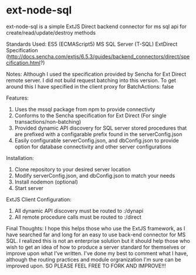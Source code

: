# ext-node-sql
ext-node-sql is a simple ExtJS Direct backend connector for ms sql api for create/read/update/destroy methods

Standards Used:
ES5 (ECMAScript5)
MS SQL Server (T-SQL)
ExtDirect Specification (http://docs.sencha.com/extjs/6.5.3/guides/backend_connectors/direct/specification.html?)

Notes: Although I used the specification provided by Sencha for Ext Direct remote server. I did not build request batching into this version. To get around this I have specified in the client proxy for BatchActions: false

Features:
1. Uses the mssql package from npm to provide connectivty
2. Conforms to the Sencha specification for Ext Direct (For single transactions/non-batching)
3. Provided dynamic API discovery for SQL server stored procedures that are prefixed with a configarable prefix found in the serverConfig.json
4. Easily configurable serverConfig.json, and dbConfig.json to provide option for database connectivity and other server configurations

Installation:
1. Clone repository to your desired server location
2. Modify serverConfig.json, and dbConfig.json to match your needs
3. Install nodemon (optional)
4. Start server

ExtJS Client Configuration:
1. All dynamic API discovery must be routed to <host>:<port>/dynapi
2. All remote procedure calls must be routed to <host>:<port>/direct
  
  
Final Thoughts:
I hope this helps those who use the ExtJS framework, as I have searched far and long for an easy to use back-end connector for MS SQL. I realized this is not an enterprise solution but it should help those who wish to get an idea of how to produce a server standard for themselves or improve upon what I've written. I've done my best to comment what I have, although the routing practices and module orgranization I'm sure can be improved upon. SO PLEASE FEEL FREE TO FORK AND IMPROVE!!!
